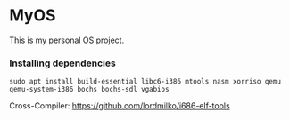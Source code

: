 # MyOS

This is my personal OS project.

### Installing dependencies
```sudo apt install build-essential libc6-i386 mtools nasm xorriso qemu qemu-system-i386 bochs bochs-sdl vgabios```

Cross-Compiler: https://github.com/lordmilko/i686-elf-tools

